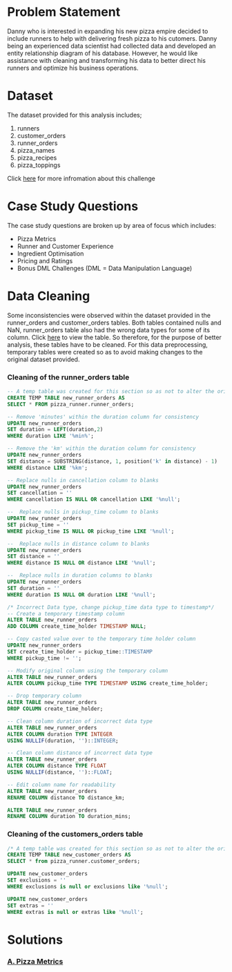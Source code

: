 # Problem Statement
Danny who is interested in expanding his new pizza empire decided to include runners to help with delivering fresh pizza to his cutomers. Danny being an experienced data scientist had collected data and developed an entity relationship diagram of his database. However, he would like assistance with cleaning and transforming his data to better direct his runners and optimize his business operations.
# Dataset
The dataset provided for this analysis includes;
1. runners
2. customer_orders
3. runner_orders
4. pizza_names
6. pizza_recipes
7. pizza_toppings

Click [here](https://8weeksqlchallenge.com/case-study-2/) for more infromation about this challenge
# Case Study Questions
The case study questions are broken up by area of focus which includes:
- Pizza Metrics
- Runner and Customer Experience
- Ingredient Optimisation
- Pricing and Ratings
- Bonus DML Challenges (DML = Data Manipulation Language)

# Data Cleaning
Some inconsistencies were observed within the dataset provided in the runner_orders and customer_orders tables. Both tables contained nulls and NaN, runner_orders table also had the wrong data types for some of its column. Click [here](https://8weeksqlchallenge.com/case-study-2/) to view the table. So therefore, for the purpose of better analysis, these tables have to be cleaned. For this data preprocessing, temporary tables were created so as to avoid making changes to the original dataset provided.

### Cleaning of the runner_orders table
```SQL
-- A temp table was created for this section so as not to alter the original dataset 
CREATE TEMP TABLE new_runner_orders AS
SELECT * FROM pizza_runner.runner_orders;

-- Remove 'minutes' within the duration column for consistency
UPDATE new_runner_orders
SET duration = LEFT(duration,2)
WHERE duration LIKE '%min%';

-- Remove the 'km' within the duration column for consistency
UPDATE new_runner_orders
SET distance = SUBSTRING(distance, 1, position('k' in distance) - 1)
WHERE distance LIKE '%km';

-- Replace nulls in cancellation column to blanks
UPDATE new_runner_orders
SET cancellation = ''
WHERE cancellation IS NULL OR cancellation LIKE '%null';

--  Replace nulls in pickup_time column to blanks
UPDATE new_runner_orders
SET pickup_time = ''
WHERE pickup_time IS NULL OR pickup_time LIKE '%null'; 

--  Replace nulls in distance column to blanks
UPDATE new_runner_orders
SET distance = ''
WHERE distance IS NULL OR distance LIKE '%null';

--  Replace nulls in duration columns to blanks
UPDATE new_runner_orders
SET duration = ''
WHERE duration IS NULL OR duration LIKE '%null';

/* Incorrect Data type, change pickup_time data type to timestamp*/
-- Create a temporary timestamp column
ALTER TABLE new_runner_orders 
ADD COLUMN create_time_holder TIMESTAMP NULL; 

-- Copy casted value over to the temporary time holder column
UPDATE new_runner_orders
SET create_time_holder = pickup_time::TIMESTAMP
WHERE pickup_time != '';

-- Modify original column using the temporary column
ALTER TABLE new_runner_orders 
ALTER COLUMN pickup_time TYPE TIMESTAMP USING create_time_holder;

-- Drop temporary column
ALTER TABLE new_runner_orders 
DROP COLUMN create_time_holder;

-- Clean column duration of incorrect data type 
ALTER TABLE new_runner_orders  
ALTER COLUMN duration TYPE INTEGER 
USING NULLIF(duration, '')::INTEGER;

-- Clean column distance of incorrect data type 
ALTER TABLE new_runner_orders 
ALTER COLUMN distance TYPE FLOAT
USING NULLIF(distance, '')::FLOAT;

-- Edit column name for readability
ALTER TABLE new_runner_orders 
RENAME COLUMN distance TO distance_km;

ALTER TABLE new_runner_orders 
RENAME COLUMN duration TO duration_mins;
```
### Cleaning of the customers_orders table
``` SQL
/* A temp table was created for this section so as not to alter the original dataset */
CREATE TEMP TABLE new_customer_orders AS
SELECT * from pizza_runner.customer_orders;

UPDATE new_customer_orders
SET exclusions = ''
WHERE exclusions is null or exclusions like '%null';

UPDATE new_customer_orders
SET extras = ''
WHERE extras is null or extras like '%null';
```
# Solutions
### [A. Pizza Metrics](https://github.com/Chiamaka-Rita/8-Week-SQL-Challenge/blob/main/Case%20Study%20%232%20-%20Pizza%20Runner/Pizza%20Metrics.md)

